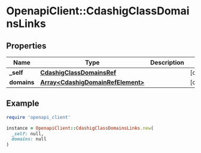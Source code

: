 # OpenapiClient::CdashigClassDomainsLinks

## Properties

| Name | Type | Description | Notes |
| ---- | ---- | ----------- | ----- |
| **_self** | [**CdashigClassDomainsRef**](CdashigClassDomainsRef.md) |  | [optional] |
| **domains** | [**Array&lt;CdashigDomainRefElement&gt;**](CdashigDomainRefElement.md) |  | [optional] |

## Example

```ruby
require 'openapi_client'

instance = OpenapiClient::CdashigClassDomainsLinks.new(
  _self: null,
  domains: null
)
```

